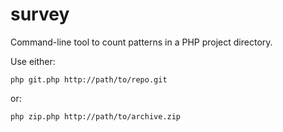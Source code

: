 survey
======

Command-line tool to count patterns in a PHP project directory.

Use either:

    php git.php http://path/to/repo.git

or:

    php zip.php http://path/to/archive.zip


